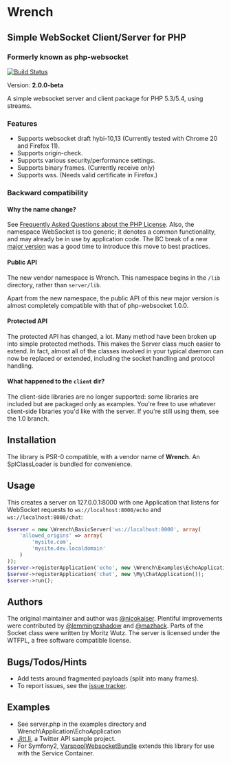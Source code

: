<!-- vim: set tw=79 sw=4 ts=4 et ft=markdown : -->
# Wrench
## Simple WebSocket Client/Server for PHP
### Formerly known as php-websocket

[![Build Status](https://secure.travis-ci.org/varspool/Wrench.png?branch=master)](http://travis-ci.org/varspool/Wrench)

Version: **2.0.0-beta**

A simple websocket server and client package for PHP 5.3/5.4, using
streams.

### Features

- Supports websocket draft hybi-10,13 (Currently tested with Chrome 20 and
  Firefox 11).
- Supports origin-check.
- Supports various security/performance settings.
- Supports binary frames. (Currently receive only)
- Supports wss. (Needs valid certificate in Firefox.)

### Backward compatibility

#### Why the name change?

See [Frequently Asked Questions about the PHP License](http://php.net/license/index.php#fac-lic).
Also, the namespace WebSocket is too generic; it denotes a common functionality,
and may already be in use by application code. The BC break of a new
[major version](http://semver.org/) was a good time to introduce this move
to best practices.

#### Public API

The new vendor namespace is Wrench. This namespace begins in the `/lib`
directory, rather than `server/lib`.

Apart from the new namespace, the public API of this new major version is
almost completely compatible with that of php-websocket 1.0.0.

#### Protected API

The protected API has changed, a lot. Many method have been broken up into
simple protected methods. This makes the Server class much easier to extend. In
fact, almost all of the classes involved in your typical daemon can now be
replaced or extended, including the socket handling and protocol handling.

#### What happened to the `client` dir?

The client-side libraries are no longer supported: some libraries are included
but are packaged only as examples. You're free to use whatever client-side
libraries you'd like with the server. If you're still using them, see the 1.0
branch.

## Installation

The library is PSR-0 compatible, with a vendor name of **Wrench**. An
SplClassLoader is bundled for convenience.

## Usage

This creates a server on 127.0.0.1:8000 with one Application that listens for
WebSocket requests to `ws://localhost:8000/echo` and `ws://localhost:8000/chat`:

```php
$server = new \Wrench\BasicServer('ws://localhost:8000', array(
    'allowed_origins' => array(
        'mysite.com',
        'mysite.dev.localdomain'
    )
));
$server->registerApplication('echo', new \Wrench\Examples\EchoApplication());
$server->registerApplication('chat', new \My\ChatApplication());
$server->run();
```
## Authors

The original maintainer and author was
[@nicokaiser](https://github.com/nicokaiser). Plentiful improvements were
contributed by [@lemmingzshadow](https://github.com/lemmingzshadow) and
[@mazhack](https://github.com/mazhack). Parts of the Socket class were written
by Moritz Wutz. The server is licensed under the WTFPL, a free software compatible
license.

## Bugs/Todos/Hints

- Add tests around fragmented payloads (split into many frames).
- To report issues, see the [issue tracker](https://github.com/varspool/Wrench/issues).

## Examples

- See server.php in the examples directory and
  Wrench\Application\EchoApplication
- [Jitt.li](http://jitt.li), a Twitter API sample project.
- For Symfony2, [VarspoolWebsocketBundle](https://github.com/varspool/WebsocketBundle)
  extends this library for use with the Service Container.

